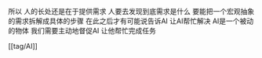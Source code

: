所以 人的长处还是在于提供需求 人要去发现到底需求是什么 要能把一个宏观抽象的需求拆解成具体的步骤 在此之后才有可能说告诉AI 让AI帮忙解决 AI是一个被动的物体 我们需要主动地督促AI 让他帮忙完成任务

[[tag/AI]]